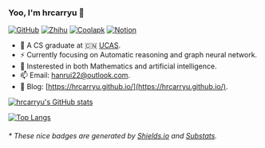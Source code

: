 ### Yoo, I'm hrcarryu 👋

[![GitHub](https://img.shields.io/badge/dynamic/json?logo=github&label=GitHub&labelColor=495867&color=495867&query=%24.data.totalSubs&url=https%3A%2F%2Fapi.spencerwoo.com%2Fsubstats%2F%3Fsource%3Dgithub%26queryKey%3Dhrcarryu)](https://github.com/hrcarryu)
[![Zhihu](https://img.shields.io/badge/dynamic/json?logo=zhihu&label=Zhihu&labelColor=E0F8E6&color=E0F8E6&query=%24.data.totalSubs&url=https%3A%2F%2Fapi.spencerwoo.com%2Fsubstats%2F%3Fsource%3Dzhihu%26queryKey%3Dxiang-long-zai-tian-52)](https://www.zhihu.com/people/xiang-long-zai-tian-52)
[![Coolapk](https://img.shields.io/badge/dynamic/json?logo=&label=%E9%85%B7%E5%AE%89%20Coolapk&labelColor=01DF3A&color=01DF3A&query=%24.data.totalSubs&url=https%3A%2F%2Fapi.spencerwoo.com%2Fsubstats%2F%3Fsource%3Dcoolapk%26queryKey%3D2940472)](https://www.zhihu.com/people/xiang-long-zai-tian-52)
[![Notion](https://img.shields.io/badge/Notion-0-D0F5A9?logo=notion&style=social)](https://foggy-hour-c66.notion.site/a80d2580e7f14c3481af1eb75434726c?v=a10ae36c26bc40389a901788d37442a6)

- 👶 A CS graduate at 🇨🇳 [UCAS](https://www.UCAS.ac.cn).
- ⚡ Currently focusing on Automatic reasoning and graph neural network.
- 🔭 Insterested in both Mathematics and artificial intelligence.
- 📫 Email: [hanrui22@outlook.com](hanrui22@outlook.com).
- 🍎 Blog: [https://hrcarryu.github.io/](https://hrcarryu.github.io/).

[![hrcarryu's GitHub stats](https://github-readme-stats.vercel.app/api?username=hrcarryu&show_icons=true&theme=radical&count_private=true)](https://github.com/anuraghazra/github-readme-stats)

[![Top Langs](https://github-readme-stats.vercel.app/api/top-langs/?username=hrcarryu&exclude_repo=CG_proj1,winafl,WDFuzzer,UCAS-Helper,LazyIDA,get-sep-file,sdn-srv6,shijy16.github.io&layout=compact)](https://github.com/anuraghazra/github-readme-stats)

<h6>* These nice badges are generated by <a href="https://shields.io/">Shields.io</a> and <a href="https://github.com/spencerwooo/Substats">Substats</a>.</h6>
